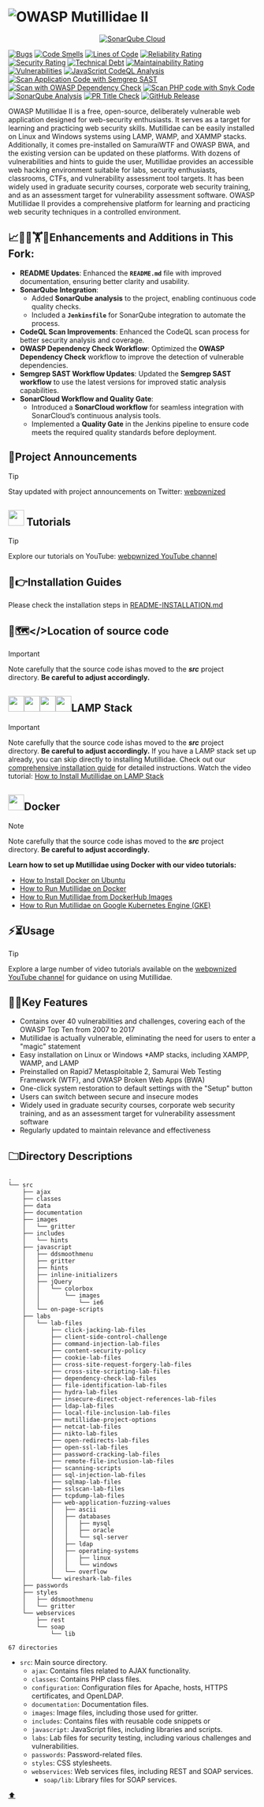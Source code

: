 <a name="top"></a>
# ![OWASP Mutillidae II](https://img.shields.io/badge/OWASP%20Mutillidae%20II%20--%20Forked%20&%20Enhanced%20for%20DevSecOps%20Pipelines-limegreen?style=for-the-badge&logo=owasp&logoColor=white)

<div align="center">
    <a href="https://sonarcloud.io/summary/new_code?id=meleksabit_mutillidae">
        <img src="https://sonarcloud.io/images/project_badges/sonarcloud-dark.svg" alt="SonarQube Cloud">
    </a>
</div> 

[![Bugs](https://sonarcloud.io/api/project_badges/measure?project=meleksabit_mutillidae&metric=bugs)](https://sonarcloud.io/summary/new_code?id=meleksabit_mutillidae) [![Code Smells](https://sonarcloud.io/api/project_badges/measure?project=meleksabit_mutillidae&metric=code_smells)](https://sonarcloud.io/summary/new_code?id=meleksabit_mutillidae) [![Lines of Code](https://sonarcloud.io/api/project_badges/measure?project=meleksabit_mutillidae&metric=ncloc)](https://sonarcloud.io/summary/new_code?id=meleksabit_mutillidae) [![Reliability Rating](https://sonarcloud.io/api/project_badges/measure?project=meleksabit_mutillidae&metric=reliability_rating)](https://sonarcloud.io/summary/new_code?id=meleksabit_mutillidae) [![Security Rating](https://sonarcloud.io/api/project_badges/measure?project=meleksabit_mutillidae&metric=security_rating)](https://sonarcloud.io/summary/new_code?id=meleksabit_mutillidae) [![Technical Debt](https://sonarcloud.io/api/project_badges/measure?project=meleksabit_mutillidae&metric=sqale_index)](https://sonarcloud.io/summary/new_code?id=meleksabit_mutillidae) [![Maintainability Rating](https://sonarcloud.io/api/project_badges/measure?project=meleksabit_mutillidae&metric=sqale_rating)](https://sonarcloud.io/summary/new_code?id=meleksabit_mutillidae) [![Vulnerabilities](https://sonarcloud.io/api/project_badges/measure?project=meleksabit_mutillidae&metric=vulnerabilities)](https://sonarcloud.io/summary/new_code?id=meleksabit_mutillidae) [![JavaScript CodeQL Analysis](https://github.com/meleksabit/mutillidae/actions/workflows/scan-with-codeql.yml/badge.svg)](https://github.com/meleksabit/mutillidae/actions/workflows/scan-with-codeql.yml) [![Scan Application Code with Semgrep SAST](https://github.com/meleksabit/mutillidae/actions/workflows/scan-with-semgrep.yml/badge.svg?branch=development)](https://github.com/meleksabit/mutillidae/actions/workflows/scan-with-semgrep.yml) [![Scan with OWASP Dependency Check](https://github.com/meleksabit/mutillidae/actions/workflows/scan-with-owasp-dependency-check.yml/badge.svg)](https://github.com/meleksabit/mutillidae/actions/workflows/scan-with-owasp-dependency-check.yml) [![Scan PHP code with Snyk Code](https://github.com/meleksabit/mutillidae/actions/workflows/scan-with-snyk-code.yml/badge.svg)](https://github.com/meleksabit/mutillidae/actions/workflows/scan-with-snyk-code.yml) [![SonarQube Analysis](https://github.com/meleksabit/mutillidae/actions/workflows/sonarqube.yml/badge.svg)](https://github.com/meleksabit/mutillidae/actions/workflows/sonarqube.yml) [![PR Title Check](https://github.com/meleksabit/mutillidae/actions/workflows/pr-title-linter.yml/badge.svg)](https://github.com/meleksabit/mutillidae/actions/workflows/pr-title-linter.yml) [![GitHub Release](https://img.shields.io/github/v/release/meleksabit/mutillidae)](https://github.com/meleksabit/mutillidae/releases)

OWASP Mutillidae II is a free, open-source, deliberately vulnerable web application designed for web-security enthusiasts. It serves as a target for learning and practicing web security skills. Mutillidae can be easily installed on Linux and Windows systems using LAMP, WAMP, and XAMMP stacks. Additionally, it comes pre-installed on SamuraiWTF and OWASP BWA, and the existing version can be updated on these platforms. With dozens of vulnerabilities and hints to guide the user, Mutillidae provides an accessible web hacking environment suitable for labs, security enthusiasts, classrooms, CTFs, and vulnerability assessment tool targets. It has been widely used in graduate security courses, corporate web security training, and as an assessment target for vulnerability assessment software. OWASP Mutillidae II provides a comprehensive platform for learning and practicing web security techniques in a controlled environment.

## 📈🚀💡🏋️💪Enhancements and Additions in This Fork:
* **README Updates**: Enhanced the **`README.md`** file with improved documentation, ensuring better clarity and usability.
* **SonarQube Integration**:
    * Added **SonarQube analysis** to the project, enabling continuous code quality checks.
    * Included a **`Jenkinsfile`** for SonarQube integration to automate the process.
* **CodeQL Scan Improvements**: Enhanced the CodeQL scan process for better security analysis and coverage.
* **OWASP Dependency Check Workflow**: Optimized the **OWASP Dependency Check** workflow to improve the detection of vulnerable dependencies.
* **Semgrep SAST Workflow Updates**: Updated the **Semgrep SAST workflow** to use the latest versions for improved static analysis capabilities.
* **SonarCloud Workflow and Quality Gate**:
    * Introduced a **SonarCloud workflow** for seamless integration with SonarCloud’s continuous analysis tools.
    * Implemented a **Quality Gate** in the Jenkins pipeline to ensure code meets the required quality standards before deployment.

## 📢Project Announcements

> [!TIP]
> Stay updated with project announcements on Twitter: [webpwnized](https://twitter.com/webpwnized)

## <img height="32" width="32" src="https://cdn.simpleicons.org/youtube" /> Tutorials

> [!TIP]
> Explore our tutorials on YouTube: [webpwnized YouTube channel](https://www.youtube.com/user/webpwnized)

## 📜👉Installation Guides

Please check the installation steps in [README-INSTALLATION.md](README-INSTALLATION.md)

## 📍🗺️</>Location of source code

> [!IMPORTANT]
> Note carefully that the source code ishas moved to the ***src*** project directory. **Be careful to adjust accordingly.**

## <img height="32" width="32" src="https://cdn.simpleicons.org/linux" /><img height="32" width="32" src="https://cdn.simpleicons.org/apache" /><img height="32" width="32" src="https://cdn.simpleicons.org/mysql" /><img height="32" width="32" src="https://cdn.simpleicons.org/php" />LAMP Stack

> [!IMPORTANT]
> Note carefully that the source code ishas moved to the ***src*** project directory. **Be careful to adjust accordingly.** If you have a LAMP stack set up already, you can skip directly to installing Mutillidae. Check out our [comprehensive installation guide](README-INSTALLATION.md) for detailed instructions. Watch the video tutorial: [How to Install Mutillidae on LAMP Stack](https://www.youtube.com/watch?v=TcgeRab7ayM)

## <img height="32" width="32" src="https://cdn.simpleicons.org/docker" />Docker

> [!NOTE]
> Note carefully that the source code ishas moved to the ***src*** project directory. **Be careful to adjust accordingly.**

**Learn how to set up Mutillidae using Docker with our video tutorials:**

- [How to Install Docker on Ubuntu](https://www.youtube.com/watch?v=Y_2JVREtDFk)
- [How to Run Mutillidae on Docker](https://www.youtube.com/watch?v=9RH4l8ff-yg)
- [How to Run Mutillidae from DockerHub Images](https://www.youtube.com/watch?v=c1nOSp3nagw)
- [How to Run Mutillidae on Google Kubernetes Engine (GKE)](https://www.youtube.com/watch?v=uU1eEjrp93c)

## ⚡️⏳Usage

> [!TIP]
> Explore a large number of video tutorials available on the [webpwnized YouTube channel](https://www.youtube.com/playlist?list=PLZOToVAK85MrsyNmNp0yyUTBXqKRTh623) for guidance on using Mutillidae.

## 🔑✨Key Features

- Contains over 40 vulnerabilities and challenges, covering each of the OWASP Top Ten from 2007 to 2017
- Mutillidae is actually vulnerable, eliminating the need for users to enter a "magic" statement
- Easy installation on Linux or Windows *AMP stacks, including XAMPP, WAMP, and LAMP
- Preinstalled on Rapid7 Metasploitable 2, Samurai Web Testing Framework (WTF), and OWASP Broken Web Apps (BWA)
- One-click system restoration to default settings with the "Setup" button
- Users can switch between secure and insecure modes
- Widely used in graduate security courses, corporate web security training, and as an assessment target for vulnerability assessment software
- Regularly updated to maintain relevance and effectiveness

## 🗀Directory Descriptions

```
.
└── src
    ├── ajax
    ├── classes
    ├── data
    ├── documentation
    ├── images
    │   └── gritter
    ├── includes
    │   └── hints
    ├── javascript
    │   ├── ddsmoothmenu
    │   ├── gritter
    │   ├── hints
    │   ├── inline-initializers
    │   ├── jQuery
    │   │   └── colorbox
    │   │       └── images
    │   │           └── ie6
    │   └── on-page-scripts
    ├── labs
    │   └── lab-files
    │       ├── click-jacking-lab-files
    │       ├── client-side-control-challenge
    │       ├── command-injection-lab-files
    │       ├── content-security-policy
    │       ├── cookie-lab-files
    │       ├── cross-site-request-forgery-lab-files
    │       ├── cross-site-scripting-lab-files
    │       ├── dependency-check-lab-files
    │       ├── file-identification-lab-files
    │       ├── hydra-lab-files
    │       ├── insecure-direct-object-references-lab-files
    │       ├── ldap-lab-files
    │       ├── local-file-inclusion-lab-files
    │       ├── mutillidae-project-options
    │       ├── netcat-lab-files
    │       ├── nikto-lab-files
    │       ├── open-redirects-lab-files
    │       ├── open-ssl-lab-files
    │       ├── password-cracking-lab-files
    │       ├── remote-file-inclusion-lab-files
    │       ├── scanning-scripts
    │       ├── sql-injection-lab-files
    │       ├── sqlmap-lab-files
    │       ├── sslscan-lab-files
    │       ├── tcpdump-lab-files
    │       ├── web-application-fuzzing-values
    │       │   ├── ascii
    │       │   ├── databases
    │       │   │   ├── mysql
    │       │   │   ├── oracle
    │       │   │   └── sql-server
    │       │   ├── ldap
    │       │   ├── operating-systems
    │       │   │   ├── linux
    │       │   │   └── windows
    │       │   └── overflow
    │       └── wireshark-lab-files
    ├── passwords
    ├── styles
    │   ├── ddsmoothmenu
    │   └── gritter
    └── webservices
        ├── rest
        └── soap
            └── lib

67 directories
```
- `src`: Main source directory.
    - `ajax`: Contains files related to AJAX functionality.
    - `classes`: Contains PHP class files.
    - `configuration`: Configuration files for Apache, hosts, HTTPS certificates, and OpenLDAP.
    - `documentation`: Documentation files.
    - `images`: Image files, including those used for gritter.
    - `includes`: Contains files with reusable code snippets or 
    - `javascript`: JavaScript files, including libraries and scripts.
    - `labs`: Lab files for security testing, including various challenges and vulnerabilities.
    - `passwords`: Password-related files.
    - `styles`: CSS stylesheets.
    - `webservices`: Web services files, including REST and SOAP services.
        - `soap/lib`: Library files for SOAP services.

[:arrow_up:](#top)